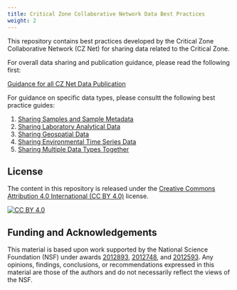 ```yaml
---
title: Critical Zone Collaborative Network Data Best Practices
weight: 2
---
```


This repository contains best practices developed by the Critical Zone Collaborative Network (CZ Net) for sharing data related to the Critical Zone.

For overall data sharing and publication guidance, please read the following first:

[Guidance for all CZ Net Data Publication](data_publication_guidance)

For guidance on specific data types, please consultt the following best practice guides:

1. [Sharing Samples and Sample Metadata](/docsy-example/docs/sample_data/registering_samples)
2. [Sharing Laboratory Analytical Data](/docsy-example/docs/sample_data/sample_data)
3. [Sharing Geospatial Data](/docsy-example/docs/geospatial_data/geospatial_data)
4. [Sharing Environmental Time Series Data](/docsy-example/docs/time_series_data/time_series_data)
5. [Sharing Multiple Data Types Together](/docsy-example/docs/multiple_data_types/multiple_data_types)

## License

The content in this repository is released under the [Creative Commons Attribution 4.0 International (CC BY 4.0)][cc-by] license. 

[![CC BY 4.0][cc-by-image]][cc-by]

[cc-by]: http://creativecommons.org/licenses/by/4.0/
[cc-by-image]: https://i.creativecommons.org/l/by/4.0/88x31.png

## Funding and Acknowledgements

This material is based upon work supported by the National Science Foundation (NSF) under awards [2012893](https://www.nsf.gov/awardsearch/showAward?AWD_ID=2012893), [2012748](https://www.nsf.gov/awardsearch/showAward?AWD_ID=2012748), and [2012593](https://www.nsf.gov/awardsearch/showAward?AWD_ID=2012593). Any opinions, findings, conclusions, or recommendations expressed in this material are those of the authors and do not necessarily reflect the views of the NSF.

